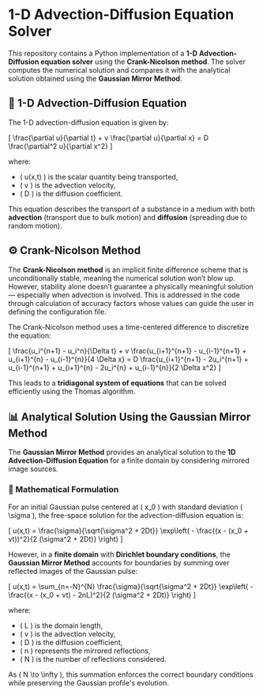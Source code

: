 # 1-D Advection-Diffusion Equation Solver

This repository contains a Python implementation of a **1-D Advection-Diffusion equation solver** using the **Crank-Nicolson method**. The solver computes the numerical solution and compares it with the analytical solution obtained using the **Gaussian Mirror Method**.

## 📖 1-D Advection-Diffusion Equation

The 1-D advection-diffusion equation is given by:

\[
\frac{\partial u}{\partial t} + v \frac{\partial u}{\partial x} = D \frac{\partial^2 u}{\partial x^2}
\]

where:

- \( u(x,t) \) is the scalar quantity being transported,
- \( v \) is the advection velocity,
- \( D \) is the diffusion coefficient.

This equation describes the transport of a substance in a medium with both **advection** (transport due to bulk motion) and **diffusion** (spreading due to random motion).

## ⚙️ Crank-Nicolson Method

The **Crank-Nicolson method** is an implicit finite difference scheme that is unconditionally stable, meaning the numerical solution won’t blow up. However, stability alone doesn’t guarantee a physically meaningful solution — especially when advection is involved. This is addressed in the code through calculation of accuracy factors whose values can guide the user in defining the configuration file.  

The Crank-Nicolson method uses a time-centered difference to discretize the equation:

\[
\frac{u_i^{n+1} - u_i^n}{\Delta t} + v \frac{u_{i+1}^{n+1} - u_{i-1}^{n+1} + u_{i+1}^{n} - u_{i-1}^{n}}{4 \Delta x} = D \frac{u_{i+1}^{n+1} - 2u_i^{n+1} + u_{i-1}^{n+1} + u_{i+1}^{n} - 2u_i^{n} + u_{i-1}^{n}}{2 \Delta x^2}
\]

This leads to a **tridiagonal system of equations** that can be solved efficiently using the Thomas algorithm.

## 📊 Analytical Solution Using the Gaussian Mirror Method

The **Gaussian Mirror Method** provides an analytical solution to the **1D Advection-Diffusion Equation** for a finite domain by considering mirrored image sources.

### 🔢 Mathematical Formulation

For an initial Gaussian pulse centered at \( x_0 \) with standard deviation \( \sigma \), the free-space solution for the advection-diffusion equation is:

\[
u(x,t) = \frac{\sigma}{\sqrt{\sigma^2 + 2Dt}} \exp\left( - \frac{(x - (x_0 + vt))^2}{2 (\sigma^2 + 2Dt)} \right)
\]

However, in a **finite domain** with **Dirichlet boundary conditions**, the **Gaussian Mirror Method** accounts for boundaries by summing over reflected images of the Gaussian pulse:

\[
u(x,t) = \sum_{n=-N}^{N} \frac{\sigma}{\sqrt{\sigma^2 + 2Dt}} \exp\left( - \frac{(x - (x_0 + vt) - 2nL)^2}{2 (\sigma^2 + 2Dt)} \right)
\]

where:

- \( L \) is the domain length,
- \( v \) is the advection velocity,
- \( D \) is the diffusion coefficient,
- \( n \) represents the mirrored reflections,
- \( N \) is the number of reflections considered.

As \( N \to \infty \), this summation enforces the correct boundary conditions while preserving the Gaussian profile's evolution.
